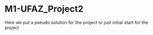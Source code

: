 # M1-UFAZ_Project2
Here we put a pseudo solution for the project or just initial start for the project
